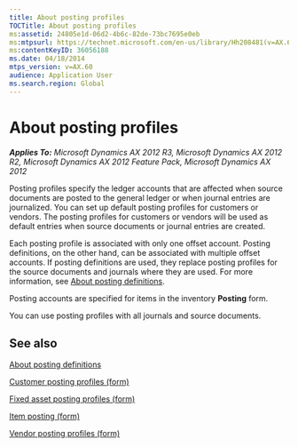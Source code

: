 ```yaml
---
title: About posting profiles
TOCTitle: About posting profiles
ms:assetid: 24805e1d-06d2-4b6c-82de-73bc7695e0eb
ms:mtpsurl: https://technet.microsoft.com/en-us/library/Hh208481(v=AX.60)
ms:contentKeyID: 36056188
ms.date: 04/18/2014
mtps_version: v=AX.60
audience: Application User
ms.search.region: Global
---
```


# About posting profiles 


_**Applies To:** Microsoft Dynamics AX 2012 R3, Microsoft Dynamics AX 2012 R2, Microsoft Dynamics AX 2012 Feature Pack, Microsoft Dynamics AX 2012_

Posting profiles specify the ledger accounts that are affected when source documents are posted to the general ledger or when journal entries are journalized. You can set up default posting profiles for customers or vendors. The posting profiles for customers or vendors will be used as default entries when source documents or journal entries are created.

Each posting profile is associated with only one offset account. Posting definitions, on the other hand, can be associated with multiple offset accounts. If posting definitions are used, they replace posting profiles for the source documents and journals where they are used. For more information, see [About posting definitions](about-posting-definitions.md).

Posting accounts are specified for items in the inventory **Posting** form.

You can use posting profiles with all journals and source documents.

## See also

[About posting definitions](about-posting-definitions.md)

[Customer posting profiles (form)](https://technet.microsoft.com/en-us/library/aa600572\(v=ax.60\))

[Fixed asset posting profiles (form)](https://technet.microsoft.com/en-us/library/aa571467\(v=ax.60\))

[Item posting (form)](https://technet.microsoft.com/en-us/library/aa589971\(v=ax.60\))

[Vendor posting profiles (form)](https://technet.microsoft.com/en-us/library/aa551972\(v=ax.60\))

  


